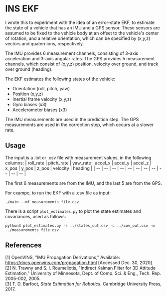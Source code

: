# INS EKF
I wrote this to experiment with the idea of an error-state EKF, to estimate the state of a vehicle that has an IMU and a GPS sensor. These sensors are assumed to be fixed to the vehicle body at an offset to the vehicle's center of rotation, and a relative orientation, which can be specified by (x,y,z) vectors and quaternions, respectively.

The IMU provides 6 measurement channels, consisting of 3-axis acceleration and 3-axis angular rates. The GPS provides 5 measurement channels, which consist of (x,y,z) position, velocity over ground, and track over ground (heading).

The EKF estimates the following states of the vehicle:
- Orientation (roll, pitch, yaw)
- Position (x,y,z)
- Inertial frame velocity (x,y,z)
- Gyro biases (x3)
- Accelerometer biases (x3)

The IMU measurements are used in the prediction step. The GPS measurements are used in the correction step, which occurs at a slower rate. 

## Usage
The input is a .txt or .csv file with measurement values, in the following columns:
| roll_rate | pitch_rate | yaw_rate | accel_x | accel_y | accel_z | x_pos | y_pos | z_pos | velocity | heading |
| -- | -- | -- | -- | -- | -- | -- | -- | -- | -- | -- |


The first 6 measurements are from the IMU, and the last 5 are from the GPS.

For exampe, to run the EKF with a .csv file as input:
```
./main --mf measurements_file.csv
```

There is a script `plot_estimates.py` to plot the state estimates and covariances, used as follows:
```
python3 plot_estimates.py -s ../states_out.csv -c ../cov_out.csv -m ../measurements_file.csv
```
## References
[1] OpenVINS, "IMU Propagation Derivations," Available: https://docs.openvins.com/propagation.html [Accessed Dec. 30, 2020].\
[2] N. Trawny and S. I. Roumeliotis, "Indirect Kalman Filter for 3D Attitude Estimation," University of Minnesota, Dept. of Comp. Sci. & Eng., Tech. Rep. 2005-002, 2005.\
[3] T. D. Barfoot, *State Estimation for Robotics.* Cambridge University Press, 2017.
